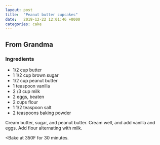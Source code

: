 ```yaml
---
layout: post
title:  "Peanut butter cupcakes"
date:   2019-12-22 12:01:46 +0000
categories: cake
---
```


## From Grandma
### Ingredients
* 1/2 cup butter
* 1 1/2 cup brown sugar
* 1/2 cup peanut butter
* 1 teaspoon vanilla
* 2 /3 cup milk
* 2 eggs, beaten
* 2 cups flour
* 1 1/2 teaspoon salt
* 2 teaspoons baking powder


Cream butter, sugar, and peanut butter. Cream well, and add vanilla and eggs. Add flour alternating with milk.

<Bake at 350F for 30 minutes.
